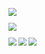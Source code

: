 ![](https://files.catbox.moe/sqx9o1.png)

![](https://files.catbox.moe/1n6wu4.png)



![](https://files.catbox.moe/g4762e.png)
[![](https://files.catbox.moe/v117bi.png)](https://github.com/KAPKAPbno/vulkanism)
[![](https://files.catbox.moe/zqt9b6.png)](https://www.donationalerts.com/c/kapkapbno)
